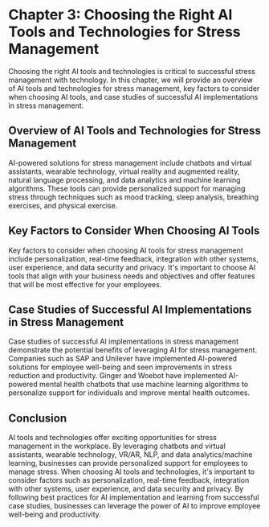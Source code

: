 Chapter 3: Choosing the Right AI Tools and Technologies for Stress Management
=============================================================================

Choosing the right AI tools and technologies is critical to successful stress management with technology. In this chapter, we will provide an overview of AI tools and technologies for stress management, key factors to consider when choosing AI tools, and case studies of successful AI implementations in stress management.

Overview of AI Tools and Technologies for Stress Management
-----------------------------------------------------------

AI-powered solutions for stress management include chatbots and virtual assistants, wearable technology, virtual reality and augmented reality, natural language processing, and data analytics and machine learning algorithms. These tools can provide personalized support for managing stress through techniques such as mood tracking, sleep analysis, breathing exercises, and physical exercise.

Key Factors to Consider When Choosing AI Tools
----------------------------------------------

Key factors to consider when choosing AI tools for stress management include personalization, real-time feedback, integration with other systems, user experience, and data security and privacy. It's important to choose AI tools that align with your business needs and objectives and offer features that will be most effective for your employees.

Case Studies of Successful AI Implementations in Stress Management
------------------------------------------------------------------

Case studies of successful AI implementations in stress management demonstrate the potential benefits of leveraging AI for stress management. Companies such as SAP and Unilever have implemented AI-powered solutions for employee well-being and seen improvements in stress reduction and productivity. Ginger and Woebot have implemented AI-powered mental health chatbots that use machine learning algorithms to personalize support for individuals and improve mental health outcomes.

Conclusion
----------

AI tools and technologies offer exciting opportunities for stress management in the workplace. By leveraging chatbots and virtual assistants, wearable technology, VR/AR, NLP, and data analytics/machine learning, businesses can provide personalized support for employees to manage stress. When choosing AI tools and technologies, it's important to consider factors such as personalization, real-time feedback, integration with other systems, user experience, and data security and privacy. By following best practices for AI implementation and learning from successful case studies, businesses can leverage the power of AI to improve employee well-being and productivity.
